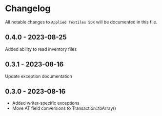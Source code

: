 # Changelog

All notable changes to `Applied Textiles SDK` will be documented in this file.

## 0.4.0 - 2023-08-25

Added ability to read inventory files

## 0.3.1 - 2023-08-16

Update exception documentation

## 0.3.0 - 2023-08-16

- Added writer-specific exceptions
- Move AT field conversions to Transaction::toArray()
